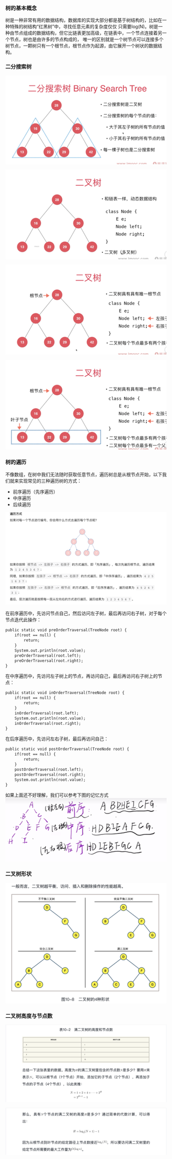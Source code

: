 ### 树的基本概念

树是一种非常有用的数据结构，数据库的实现大部分都是基于树结构的，比如在一种特殊的树结构“红黑树”中，寻找任意元素的复杂度仅仅
只需要log(N)。树是一种由节点组成的数据结构，但它比链表更加高级，在链表中，一个节点连接着另一个节点，树也是由许多的节点构成的，
唯一的区别就是一个树节点可以连接多个树节点，一颗树只有一个根节点，根节点作为起源，由它展开一个树状的数据结构。


### 二分搜索树

![这是图片](image/binary-search-tree-1.png)

![这是图片](image/binary-search-tree-2.png)

![这是图片](image/binary-search-tree-3.png)

![这是图片](image/binary-search-tree-4.png)


### 树的遍历

不像数组，在树中我们无法随时获取任意节点，遍历树总是从根节点开始，以下我们就来实现常见的三种遍历树的方式：

- 前序遍历（先序遍历）
- 中序遍历
- 后续遍历

![这是图片](image/traversal.png)

在前序遍历中，先访问节点自己，然后访问左子树，最后再访问右子树，对于每个节点迭代此操作：

```aidl
public static void preOrderTraversal(TreeNode root) {
    if(root == null) {
        return;
    }
    System.out.println(root.value);
    preOrderTraversal(root.left);
    preOrderTraversal(root.right);
}

```

在中序遍历中，先访问左子树上的节点，再访问自己，最后再访问右子树上的节点：

```aidl
public static void inOrderTraversal(TreeNode root) {
    if(root == null) {
        return;
    }
    inOrderTraversal(root.left);
    System.out.println(root.value);
    inOrderTraversal(root.right);
}
```

在后序遍历中，先访问左右子树，最后再访问自己：

```aidl
public static void postOrderTraversal(TreeNode root) {
    if(root == null) {
        return;
    }
    postOrderTraversal(root.left);
    postOrderTraversal(root.right);
    System.out.println(root.value);
}
```

如果上面还不好理解，我们可以参考下图的记忆方式
![这是图片](image/二叉树遍历.png)



### 二叉树形状

![这是图片](image/二叉树形状.png)


### 二叉树高度与节点数

![这是图片](image/二叉树节点数.png)

![这是图片](image/二叉树高度.png)

